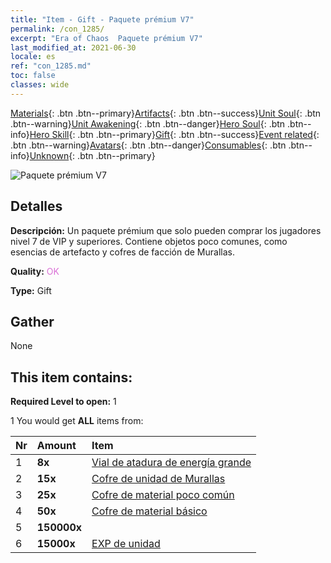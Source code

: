 ```yaml
---
title: "Item - Gift - Paquete prémium V7"
permalink: /con_1285/
excerpt: "Era of Chaos  Paquete prémium V7"
last_modified_at: 2021-06-30
locale: es
ref: "con_1285.md"
toc: false
classes: wide
---
```

 [Materials](/ItemsES/){: .btn .btn--primary}[Artifacts](/ItemsES/Artifacts/){: .btn .btn--success}[Unit Soul](/ItemsES/UnitSoul/){: .btn .btn--warning}[Unit Awakening](/ItemsES/UnitAwakening/){: .btn .btn--danger}[Hero Soul](/ItemsES/HeroSoul/){: .btn .btn--info}[Hero Skill](/ItemsES/HeroSkill/){: .btn .btn--primary}[Gift](/ItemsES/Gift/){: .btn .btn--success}[Event related](/ItemsES/Events/){: .btn .btn--warning}[Avatars](/ItemsES/Avatars/){: .btn .btn--danger}[Consumables](/ItemsES/Consumables/){: .btn .btn--info}[Unknown](/ItemsES/Unknown/){: .btn .btn--primary}

 ![Paquete prémium V7](/images/t/i_905007.png)

## Detalles
 **Descripción:** Un paquete prémium que solo pueden comprar los jugadores nivel 7 de VIP y superiores. Contiene objetos poco comunes, como esencias de artefacto y cofres de facción de Murallas.

 **Quality:** <span style="color: #DA70D6">OK</span>

 **Type:** Gift

## Gather

  None

## This item contains:

 **Required Level to open:** 1

 1 You would get **ALL** items  from:

  | Nr | Amount |     Item    |
  |:---|:-------|:------------|
  | 1 |  **8x** | [Vial de atadura de energía grande](/ItemsES/con_726/) |  | 
  | 2 |  **15x** | [Cofre de unidad de Murallas](/ItemsES/con_1270/) |  | 
  | 3 |  **25x** | [Cofre de material poco común](/ItemsES/con_757/) |  | 
  | 4 |  **50x** | [Cofre de material básico](/ItemsES/con_756/) |  | 
  | 5 |  **150000x** | <i class="fas fa-coins"/> |  | 
  | 6 |  **15000x** | [EXP de unidad](/ItemsES/con_902/) |  | 
